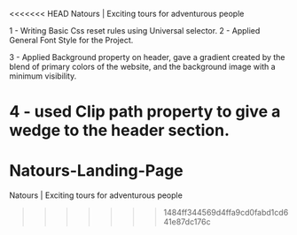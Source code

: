 <<<<<<< HEAD
Natours | Exciting tours for adventurous people

1 - Writing Basic Css reset rules using Universal selector.
2 - Applied General Font Style for the Project.

3 - Applied Background property on header, gave a gradient created by the blend of primary colors of the website, and the background image with a minimum visibility.

4 - used Clip path property to give a wedge to the header section.
=======
# Natours-Landing-Page

Natours | Exciting tours for adventurous people
>>>>>>> 1484ff344569d4ffa9cd0fabd1cd641e87dc176c
